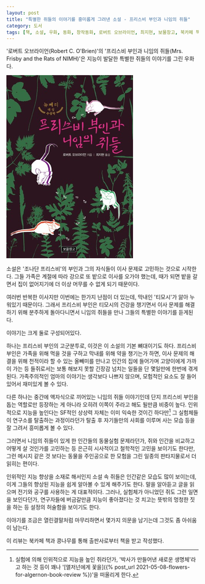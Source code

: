 ```yaml
---
layout: post
title: "특별한 쥐들의 이야기를 흥미롭게 그려낸 소설 - 프리스비 부인과 니임의 쥐들"
category: 도서
tags: [책, 소설, 우화, 동화, 창작동화, 로버트 오브라이언, 최지현, 보물창고, 북카페 책과 콩나무, 서평]
---
```


'로버트 오브라이언(Robert C. O'Brien)'의
'프리스비 부인과 니임의 쥐들(Mrs. Frisby and the Rats of NIMH)'은
지능이 발달한 특별한 쥐들의 이야기를 그린 우화다.

![표지](/images/mrs-frisby-and-the-rats-of-nimh-book-h480.jpg)

소설은 '조나단 프리스비'의 부인과 그의 자식들이 이사 문제로 고민하는 것으로 시작한다.
그들 가족은 계절에 따라 강으로 또 밭으로 이사를 오가야 했는데,
때가 되면 밭을 갈면서 집이 없어지기에 더 이상 머무를 수 없게 되기 때문이다.

여러번 반복한 이사지만 이번에는 한가지 난점이 더 있는데,
막내인 '티모시'가 앓아 누워있기 때문이다.
그래서 프리스비 부인은 티모시의 건강을 챙기면서 이사 문제를 해결하기 위해 분주하게 돌아다니면서
니임의 쥐들을 만나 그들의 특별한 이야기를 듣게된다.

이야기는 크게 둘로 구성되어있다.

하나는 프리스비 부인의 고군분투로, 이것은 이 소설의 기본 뼈대이기도 하다.
프리스비 부인은 가족을 위해 먹을 것을 구하고 막내를 위해 약을 챙기는가 하면,
이사 문제의 해결을 위해 천적이라 할 수 있는 올빼미를 만나고 인간의 집에 들어가며 고양이에게 가까이 가는 등
들쥐로서는 보통 해보지 못할 긴장감 넘치는 일들을 단 몇일만에 한번에 겪게된다.
가족주의적인 엄마의 이야기는 생각보다 나쁘지 않으며,
모험적인 요소도 잘 들어있어서 재미있게 볼 수 있다.

다른 하나는 중간에 액자식으로 끼어있는 니임의 쥐들 이야기인데
단지 프리스비 부인을 돕는 역할로만 등장하는 게 아니라 오히려 이쪽이 주라고 해도 될만큼 비중이 높다.
인위적으로 지능을 높인다는 SF적인 상상력 자체는 이미 익숙한 것이긴 하다만[^1]
그 실험체들이 연구소를 탈출하는 과정이라던가 탈출 후 자기들만의 사회를 이루며 사는 모습 등을 잘 그려서 흥미롭게 볼 수 있다.

[^1]: 실험에 의해 인위적으로 지능을 높인 쥐라던가, '박사가 만들어낸 새로운 생명체'라고 하는 것 등이 꽤나 '[앨저넌에게 꽃을]({% post_url 2021-05-08-flowers-for-algernon-book-review %})'을 떠올리게 한다.

그러면서 니임의 쥐들이 있게 한 인간들의 동물실험 문제라던가,
쥐와 인간을 비교하고 어떻게 살 것인가를 고민하는 등
은근히 시사적이고 철학적인 고민을 보이기도 한다만,
그런 메시지 같은 것 보다는
동물을 주인공으로 한 모험을 그린 일종의 판타지물로서 더 읽히는 편이다.

인위적인 지능 향상을 소재로 해서인지 소설 속 쥐들은 인간같은 모습도 많이 보이는데,
이게 그들의 향상된 지능을 쉽게 알아볼 수 있게 해주기도 한다.
말을 알아듣고 글을 읽으며 전기와 공구를 사용하는 게 대표적이다.
그러나, 실험체가 아니었던 쥐도 그런 일면을 보인다던가,
연구자들에 버금갈만큼 지능이 좋아졌다는 것 치고는 뜻밖의 멍청한 짓을 하는 등
설정의 허술함을 보이기도 한다.

<!--
당장 프리스비 부인만해도 글을 읽을 줄 알며 인간의 말이나 행동 역시 완벽하게 이해한다.
이는 인간 문화를 인간만큼 알지 못하는 한 불가능한 행위다.
그래도 이것까지는 소설적 허용으로 넘어가줄 수도 있다만,
똑똑한 니임의 쥐들이 겨우 콘센트가 꼽힌것 정도를 확인하지 못해 감전되어 죽었다는 건 좀 심했다.
애초에 일체의 부작용도 없이 높은 지능과 수명, 육체적인 능력 등 긍정적인 효과만을 누린 것도 썩 마뜩지는 않다.
-->

이야기를 조금은 열린결말처럼 마무리하면서 몇가지 의문을 남기는데
그것도 좀 아쉬움이 남는다.

<!--
왜 프리스비 가족은 일종의 낙원이라 할 수 있는 소른 계곡에 같이 가지 않나
외진 곳까지 찾아올 정도로 쥐들을 찾고자 했던 연구원들은 어째서 그렇게 쉽게 실험쥐 추적을 포기하나
-->



<div class="im im-info">
이 리뷰는 북카페 책과 콩나무를 통해 출판사로부터 책을 받고 작성했다.
</div>
